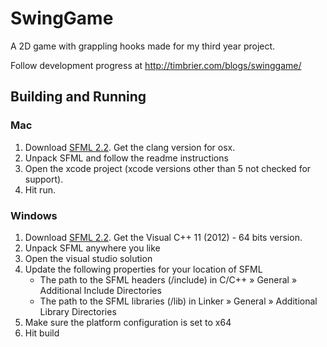 SwingGame
=========

A 2D game with grappling hooks made for my third year project.

Follow development progress at http://timbrier.com/blogs/swinggame/


## Building and Running
### Mac
1. Download [SFML 2.2](http://sfml-dev.org/download/sfml/2.2/). Get the clang version for osx.
2. Unpack SFML and follow the readme instructions
3. Open the xcode project (xcode versions other than 5 not checked for support).
4. Hit run.

### Windows
1. Download [SFML 2.2](http://sfml-dev.org/download/sfml/2.2/). Get the Visual C++ 11 (2012) - 64 bits version.
2. Unpack SFML anywhere you like
3. Open the visual studio solution
4. Update the following properties for your location of SFML
	- The path to the SFML headers (<sfml-install-path>/include) in C/C++ » General » Additional Include Directories
	- The path to the SFML libraries (<sfml-install-path>/lib) in Linker » General » Additional Library Directories
5. Make sure the platform configuration is set to x64
6. Hit build
